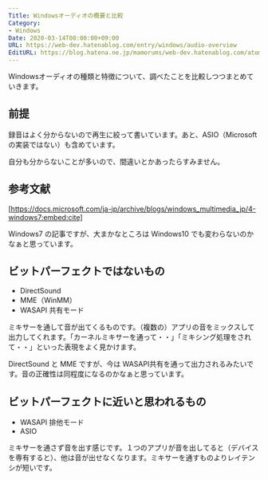 ```yaml
---
Title: Windowsオーディオの概要と比較
Category:
- Windows
Date: 2020-03-14T00:00:00+09:00
URL: https://web-dev.hatenablog.com/entry/windows/audio-overview
EditURL: https://blog.hatena.ne.jp/mamorums/web-dev.hatenablog.com/atom/entry/26006613532359719
---
```


Windowsオーディオの種類と特徴について、調べたことを比較しつつまとめていきます。


## 前提
録音はよく分からないので再生に絞って書いています。あと、ASIO（Microsoft の実装ではない）も含めています。

自分も分からないことが多いので、間違いとかあったらすみません。


## 参考文献
[https://docs.microsoft.com/ja-jp/archive/blogs/windows_multimedia_jp/4-windows7:embed:cite]

Windows7 の記事ですが、大まかなところは Windows10 でも変わらないのかなぁと思っています。


## ビットパーフェクトではないもの
- DirectSound
- MME（WinMM）
- WASAPI 共有モード

ミキサーを通して音が出てくるものです。（複数の）アプリの音をミックスして出力してくれます。「カーネルミキサーを通って・・」「ミキシング処理をされて・・」といった表現をよく見かけます。

DirectSound と MME ですが、今は WASAPI共有を通って出力されるみたいです。音の正確性は同程度になるのかなぁと思っています。


## ビットパーフェクトに近いと思われるもの
- WASAPI 排他モード
- ASIO

ミキサーを通さず音を出す感じです。１つのアプリが音を出してると（デバイスを専有すると）、他は音が出せなくなります。ミキサーを通すものよりレイテンシが短いです。
